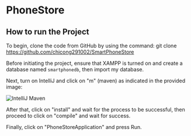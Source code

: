 # PhoneStore
## How to run the Project
To begin, clone the code from GitHub by using the command: 
git clone https://github.com/chicong291002/SmartPhoneStore

Before initiating the project, ensure that XAMPP is turned on and create a database named `smartphonedb`, then import my database.

Next, turn on IntelliJ and click on "m" (maven) as indicated in the provided image:

![IntelliJ Maven](https://github.com/chicong291002/PhoneStore/assets/87140308/4beccc56-856e-4a0d-ac9a-dff0535f68ae)

After that, click on "install" and wait for the process to be successful, then proceed to click on "compile" and wait for success.

Finally, click on "PhoneStoreApplication" and press Run.
